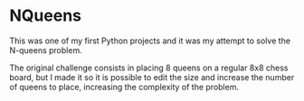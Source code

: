 # NQueens

This was one of my first Python projects and it was my attempt to solve the N-queens problem.

The original challenge consists in placing 8 queens on a regular 8x8 chess board, but I made it so it is possible to edit the size and increase the number of queens to place,
increasing the complexity of the problem.


